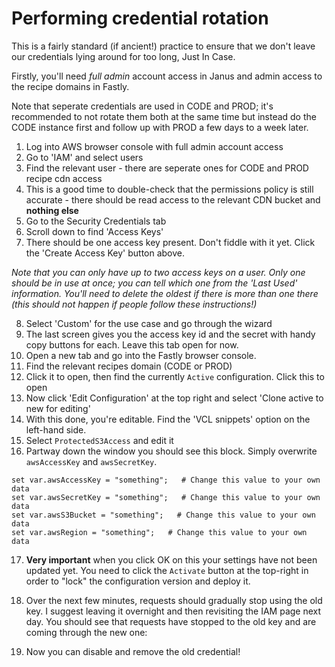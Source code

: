 # Performing credential rotation

This is a fairly standard (if ancient!) practice to ensure that we don't
leave our credentials lying around for too long, Just In Case.

Firstly, you'll need _full admin_ account access in Janus and admin access to the
recipe domains in Fastly.

Note that seperate credentials are used in CODE and PROD; it's recommended to not
rotate them both at the same time but instead do the CODE instance first and follow up
with PROD a few days to a week later.

1. Log into AWS browser console with full admin account access
2. Go to 'IAM' and select users
3. Find the relevant user - there are seperate ones for CODE and PROD recipe cdn access
4. This is a good time to double-check that the permissions policy is still accurate -
there should be read access to the relevant CDN bucket and **nothing else**
5. Go to the Security Credentials tab
6. Scroll down to find 'Access Keys'
7. There should be one access key present. Don't fiddle with it yet.  Click the 'Create Access Key' button above.

_Note that you can only have up to two access keys on a user. Only one should be in use at once; you
can tell which one from the 'Last Used' information. You'll need to delete the oldest if there
is more than one there (this should not happen if people follow these instructions!)_

8. Select 'Custom' for the use case and go through the wizard
9. The last screen gives you the access key id and the secret with handy copy buttons for each. Leave this tab open for now.
10. Open a new tab and go into the Fastly browser console.
11. Find the relevant recipes domain (CODE or PROD)
12. Click it to open, then find the currently `Active` configuration. Click this to open
13. Now click 'Edit Configuration' at the top right and select 'Clone active to new for editing'
14. With this done, you're editable.  Find the 'VCL snippets' option on the left-hand side.
15. Select `ProtectedS3Access` and edit it
16. Partway down the window you should see this block. Simply overwrite `awsAccessKey` and `awsSecretKey`.
```vcl
set var.awsAccessKey = "something";   # Change this value to your own data
set var.awsSecretKey = "something";   # Change this value to your own data
set var.awsS3Bucket = "something";   # Change this value to your own data
set var.awsRegion = "something";   # Change this value to your own data
```
17. **Very important** when you click OK on this your settings have not been updated yet.  You
need to click the `Activate` button at the top-right in order to "lock" the configuration
version and deploy it.
18. Over the next few minutes, requests should gradually stop using the old key.
I suggest leaving it overnight and then revisiting the IAM page next day.
You should see that requests have stopped to the old key and are coming through the new one:

19. Now you can disable and remove the old credential!
